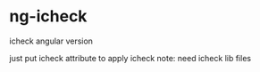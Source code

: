 # ng-icheck
icheck angular version

just put icheck attribute to apply icheck
note:
need icheck lib files
